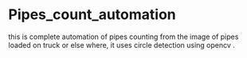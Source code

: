 # Pipes_count_automation
this is complete automation of pipes counting from the image of pipes loaded on truck or else where, it uses circle detection using opencv .
